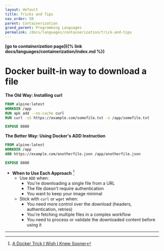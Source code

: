 ```yaml
---
layout: default
title: Tricks and Tips
nav_order: 50
parent: Containerization
grand_parent: Programming Languages
permalink: /docs/languages/containerization/trick-and-tips
---
```


__[go to *containerization* page]({% link docs/languages/containerization/index.md %})__

# Docker built-in way to download a file

__The Old Way: Installing curl__
```Dockerfile
FROM alpine:latest
WORKDIR /app
RUN apk add --no-cache curl
RUN curl -sS https://example.com/somefile.txt -o /app/somefile.txt

EXPOSE 8080
```

__The Better Way: Using Docker's ADD Instruction__
```Dockerfile
FROM alpine:latest
WORKDIR /app
ADD https://example.com/anotherfile.json /app/anotherfile.json

EXPOSE 8080
```

- __When to Use Each Approach__ [^1]
  - Use `ADD` when:
    - You're downloading a single file from a URL
    - The file doesn't require authentication
    - You want to keep your image minimal
  - Stick with `curl` or `wget` when:
    - You need more control over the download (headers, authentication, retries)
    - You're fetching multiple files in a complex workflow
    - You need to process or validate the downloaded content before using it


----

[^1]: [A Docker Trick I Wish I Knew Sooner](https://dev.to/joybtw/a-docker-trick-i-wish-i-knew-sooner-23of)
